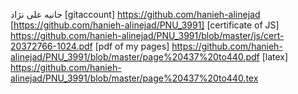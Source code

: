حانیه علی نژاد
[gitaccount] https://github.com/hanieh-alinejad
[https://github.com/hanieh-alinejad/PNU_3991]
[certificate of JS] https://github.com/hanieh-alinejad/PNU_3991/blob/master/js/cert-20372766-1024.pdf
[pdf of my pages] https://github.com/hanieh-alinejad/PNU_3991/blob/master/page%20437%20to440.pdf
[latex] https://github.com/hanieh-alinejad/PNU_3991/blob/master/page%20437%20to440.tex
